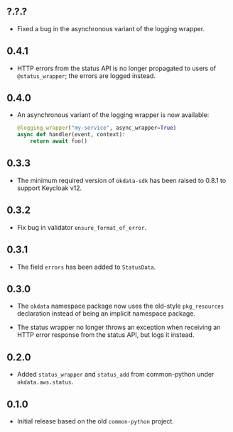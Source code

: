 ## ?.?.?

* Fixed a bug in the asynchronous variant of the logging wrapper.

## 0.4.1

* HTTP errors from the status API is no longer propagated to users of
  `@status_wrapper`; the errors are logged instead.

## 0.4.0

* An asynchronous variant of the logging wrapper is now available:

  ```python
  @logging_wrapper("my-service", async_wrapper=True)
  async def handler(event, context):
      return await foo()
  ```

## 0.3.3

* The minimum required version of `okdata-sdk` has been raised to 0.8.1 to
  support Keycloak v12.

## 0.3.2

* Fix bug in validator `ensure_format_of_error`.

## 0.3.1

* The field `errors` has been added to `StatusData`.

## 0.3.0

* The `okdata` namespace package now uses the old-style `pkg_resources`
  declaration instead of being an implicit namespace package.

* The status wrapper no longer throws an exception when receiving an HTTP error
  response from the status API, but logs it instead.

## 0.2.0

* Added `status_wrapper` and `status_add` from common-python under
  `okdata.aws.status`.

## 0.1.0

* Initial release based on the old `common-python` project.
